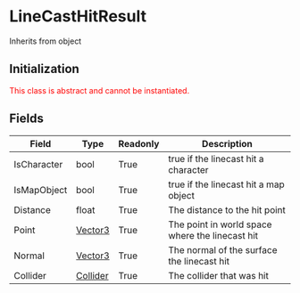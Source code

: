# LineCastHitResult
Inherits from object
## Initialization
<span style="color:red;">This class is abstract and cannot be instantiated.</span>
## Fields
|Field|Type|Readonly|Description|
|---|---|---|---|
|IsCharacter|bool|True|true if the linecast hit a character|
|IsMapObject|bool|True|true if the linecast hit a map object|
|Distance|float|True|The distance to the hit point|
|Point|[Vector3](../objects/Vector3.md)|True|The point in world space where the linecast hit|
|Normal|[Vector3](../objects/Vector3.md)|True|The normal of the surface the linecast hit|
|Collider|[Collider](../objects/Collider.md)|True|The collider that was hit|
